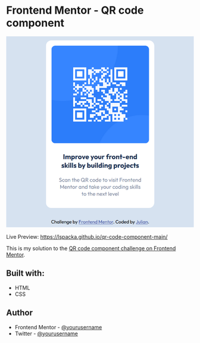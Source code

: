 # Frontend Mentor - QR code component

![Design preview for the QR code component coding challenge](./design/screenshot.png)

Live Preview: https://lspacka.github.io/qr-code-component-main/

This is my solution to the [QR code component challenge on Frontend Mentor](https://www.frontendmentor.io/challenges/qr-code-component-iux_sIO_H).

## Built with: 
- HTML 
- CSS

## Author

- Frontend Mentor - [@yourusername](https://www.frontendmentor.io/profile/lspacka)
- Twitter - [@yourusername](https://www.twitter.com/lspacka)
